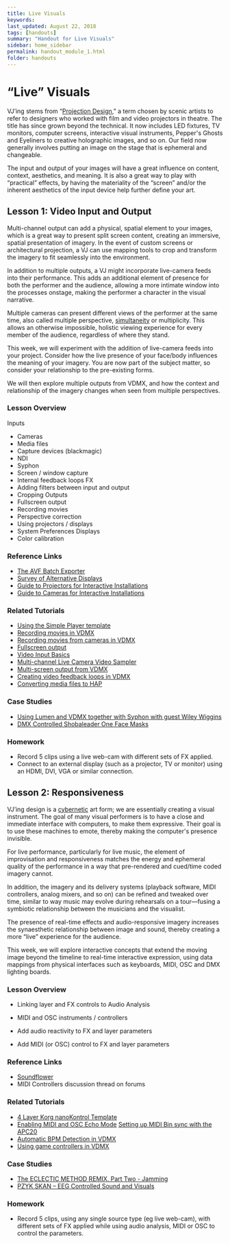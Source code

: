 ```yaml
---
title: Live Visuals
keywords: 
last_updated: August 22, 2018
tags: [handouts]
summary: "Handout for Live Visuals"
sidebar: home_sidebar
permalink: handout_module_1.html
folder: handouts
---
```


# “Live” Visuals

VJ’ing stems from “[Projection Design](https://www.svenortel.com/projection-design-as-design-discipline/),” a term chosen by scenic artists to refer to designers who worked with film and video projectors in theatre. The title has since grown beyond the technical. It now includes LED fixtures, TV monitors, computer screens, interactive visual instruments, Pepper's Ghosts and Eyeliners to creative holographic images, and so on. Our field now generally involves putting an image on the stage that is ephemeral and changeable.

The input and output of your images will have a great influence on content, context, aesthetics, and meaning. It is also a great way to play with “practical” effects, by having the materiality of the “screen” and/or the inherent aesthetics of the input device help further define your art. 

## Lesson 1: Video Input and Output

Multi-channel output can add a physical, spatial element to your images, which is a great way to present split screen content, creating an immersive, spatial presentation of imagery. In the event of custom screens or architectural projection, a VJ can use mapping tools to crop and transform the imagery to fit seamlessly into the environment.

In addition to multiple outputs, a VJ might incorporate live-camera feeds into their performance. This adds an additional element of presence for both the performer and the audience, allowing a more intimate window into the processes onstage, making the performer a character in the visual narrative. 

Multiple cameras can present different views of the performer at the same time, also called multiple perspective, [simultaneity](https://en.wikipedia.org/wiki/Simultaneity) or multiplicity. This allows an otherwise impossible, holistic viewing experience for every member of the audience, regardless of where they stand.

This week, we will experiment with the addition of live-camera feeds into your project. Consider how the live presence of your face/body influences the meaning of your imagery. You are now part of the subject matter, so consider your relationship to the pre-existing forms. 

We will then explore multiple outputs from VDMX, and how the context and relationship of the imagery changes when seen from multiple perspectives. 

### Lesson Overview

Inputs
* Cameras
* Media files
* Capture devices (blackmagic)
* NDI
* Syphon
* Screen / window capture
* Internal feedback loops
FX
* Adding filters between input and output
* Cropping
Outputs
* Fullscreen output
* Recording movies
* Perspective correction
* Using projectors / displays
* System Preferences Displays
* Color calibration

### Reference Links

* [The AVF Batch Exporter](https://docs.vidvox.net/freebies_avf_batch_exporter.html)
* [Survey of Alternative Displays](http://blairneal.com/survey-of-alternative-displays/)
* [Guide to Projectors for Interactive Installations](https://github.com/laserpilot/Guide_To_Projectors_For_Interactive_Installations/blob/master/Guide%20to%20Projectors%20for%20Interactive%20Installations.md)
* [Guide to Cameras for Interactive Installations](https://github.com/laserpilot/Guide_To_Cameras_Interactive_Installations/blob/master/Guide_To_Cameras_For_Interactive_Installations.md)

### Related Tutorials

* [Using the Simple Player template](https://vdmx.vidvox.net/tutorials/using-the-simple-player-template)
* [Recording movies in VDMX](https://vdmx.vidvox.net/tutorials/recording-movies-to-disk)
* [Recording movies from cameras in VDMX](https://vdmx.vidvox.net/tutorials/multi-channel-live-camera-video-sampler)
* [Fullscreen output](https://vdmx.vidvox.net/tutorials/outputing-in-fullscreen-mode)
* [Video Input Basics](https://vdmx.vidvox.net/tutorials/video-inputs-basics)
* [Multi-channel Live Camera Video Sampler](https://vdmx.vidvox.net/tutorials/multi-channel-live-camera-video-sampler)
* [Multi-screen output from VDMX](https://vdmx.vidvox.net/tutorials/multi-display-video-mixing-with-vdmx-on-a-retina-macbook-pro)
* [Creating video feedback loops in VDMX](https://vdmx.vidvox.net/tutorials/creating-video-feedback-loops-on-a-mac-with-vdmx)
* [Converting media files to HAP](http://hap.video/using-hap.html)

### Case Studies

* [Using Lumen and VDMX together with Syphon with guest Wiley Wiggins](https://vdmx.vidvox.net/tutorials/wiley-wiggins-lumen-and-vdmx)
* [DMX Controlled Shobaleader One Face Masks](https://vdmx.vidvox.net/blog/shobaleader-one-masks)

### Homework

* Record 5 clips using a live web-cam with different sets of FX applied.
* Connect to an external display (such as a projector, TV or monitor) using an HDMI, DVI, VGA or similar connection.

## Lesson 2: Responsiveness

VJ’ing design is a [cybernetic](https://en.wikipedia.org/wiki/Cybernetics) art form; we are essentially creating a visual instrument. The goal of many visual performers is to have a close and immediate interface with computers, to make them expressive. Their goal is to use these machines to emote, thereby making the computer's presence invisible. 

For live performance, particularly for live music, the element of improvisation and responsiveness matches the energy and ephemeral quality of the performance in a way that pre-rendered and cued/time coded imagery cannot. 

In addition, the imagery and its delivery systems (playback software, MIDI controllers, analog mixers, and so on) can be refined and tweaked over time, similar to way music may evolve during rehearsals on a tour—fusing a symbiotic relationship between the musicians and the visualist.

The presence of real-time effects and audio-responsive imagery increases the synaesthetic relationship between image and sound, thereby creating a more “live” experience for the audience.

This week, we will explore interactive concepts that extend the moving image beyond the timeline to real-time interactive expression, using data mappings from physical interfaces such as keyboards, MIDI, OSC and DMX lighting boards.

### Lesson Overview

* Linking layer and FX controls to Audio Analysis 
* MIDI and OSC instruments / controllers

* Add audio reactivity to FX and layer parameters
* Add MIDI (or OSC) control to FX and layer parameters

### Reference Links

* [Soundflower](https://github.com/mattingalls/Soundflower/releases)
* MIDI Controllers discussion thread on forums

### Related Tutorials

* [4 Layer Korg nanoKontrol Template](https://vdmx.vidvox.net/tutorials/4-layer-korg-nanokontrol2-template)
* [Enabling MIDI and OSC Echo Mode](https://vdmx.vidvox.net/tutorials/using-echo-mode-for-easy-setup-midi-and-osc-talkback-in-vdmx)
[Setting up MIDI Bin sync with the APC20](https://vdmx.vidvox.net/tutorials/setting-up-media-bin-ui-sync-with-the-apc20-apc40)
* [Automatic BPM Detection in VDMX](https://vdmx.vidvox.net/tutorials/how-to-build-the-waveclock-example-template)
* [Using game controllers in VDMX](https://vdmx.vidvox.net/tutorials/using-video-game-controllers-with-vdmx)

### Case Studies

* [The ECLECTIC METHOD REMIX, Part Two - Jamming](https://vdmx.vidvox.net/tutorials/the-eclectic-method-remix-part-two-jamming)
* [PZYK SKAN – EEG Controlled Sound and Visuals](https://vdmx.vidvox.net/blog/pzyk-skan-eeg-controlled-visuals)

### Homework

* Record 5 clips, using any single source type (eg live web-cam), with different sets of FX applied while using audio analysis, MIDI or OSC to control the parameters.